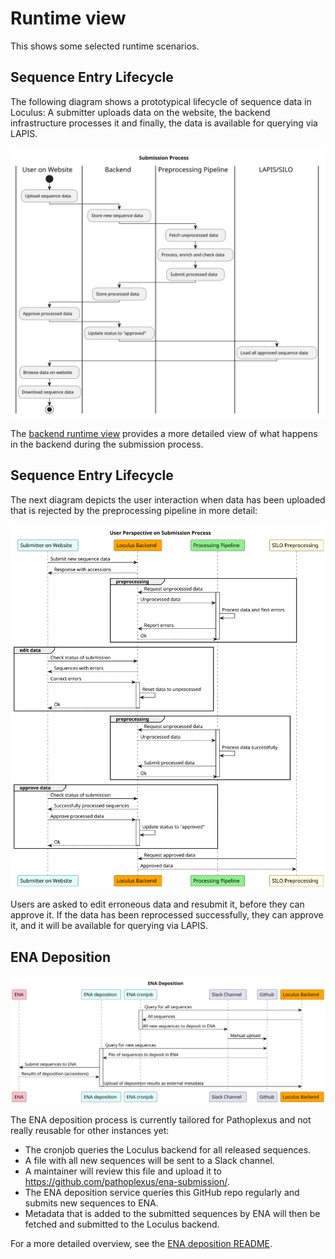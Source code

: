 # Runtime view

This shows some selected runtime scenarios.

## Sequence Entry Lifecycle

The following diagram shows a prototypical lifecycle of sequence data in Loculus:
A submitter uploads data on the website, the backend infrastructure processes it
and finally, the data is available for querying via LAPIS.

![Submission Process](plantuml/06_submission_process.svg)

The [backend runtime view](../backend/docs/runtime_view.md) provides a more detailed view of what happens in the backend
during the submission process.

## Sequence Entry Lifecycle

The next diagram depicts the user interaction when data has been uploaded that is rejected by the preprocessing pipeline in more detail:

![Submission Details](plantuml/06_user_submission_details.svg)

Users are asked to edit erroneous data and resubmit it, before they can approve it.
If the data has been reprocessed successfully, they can approve it, and it will be available for querying via LAPIS.

## ENA Deposition

![ENA deposition](plantuml/06_ena_deposition.svg)

The ENA deposition process is currently tailored for Pathoplexus and not really reusable for other instances yet: 
* The cronjob queries the Loculus backend for all released sequences.
* A file with all new sequences will be sent to a Slack channel.
* A maintainer will review this file and upload it to https://github.com/pathoplexus/ena-submission/.
* The ENA deposition service queries this GitHub repo regularly and submits new sequences to ENA.
* Metadata that is added to the submitted sequences by ENA will then be fetched and submitted to the Loculus backend.

For a more detailed overview, see the [ENA deposition README](../ena-submission/README.md).
